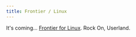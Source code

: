 ```yaml
---
title: Frontier / Linux
---
```


It's coming... [Frontier for Linux](http://www.biermania.com/). Rock On, Userland.
